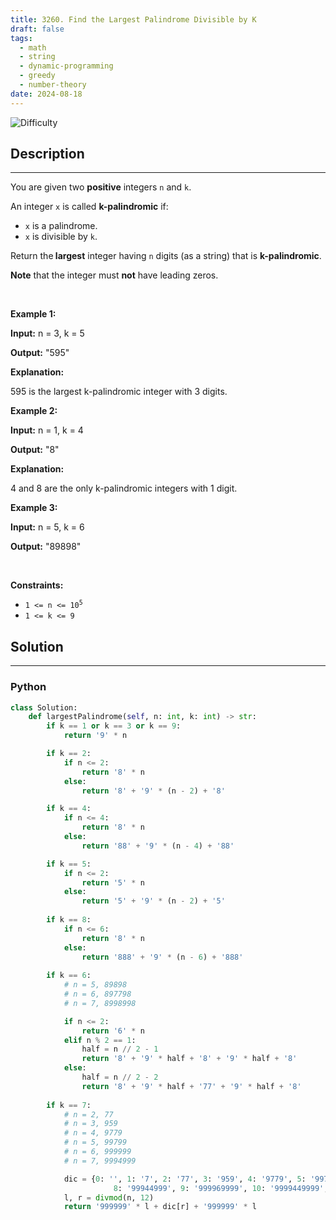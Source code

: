 ```yaml
---
title: 3260. Find the Largest Palindrome Divisible by K
draft: false
tags: 
  - math
  - string
  - dynamic-programming
  - greedy
  - number-theory
date: 2024-08-18
---
```


![Difficulty](https://img.shields.io/badge/Difficulty-Hard-blue.svg)

## Description

---
<p>You are given two <strong>positive</strong> integers <code>n</code> and <code>k</code>.</p>

<p>An integer <code>x</code> is called <strong>k-palindromic</strong> if:</p>

<ul>
	<li><code>x</code> is a <span data-keyword="palindrome-integer">palindrome</span>.</li>
	<li><code>x</code> is divisible by <code>k</code>.</li>
</ul>

<p>Return the<strong> largest</strong> integer having <code>n</code> digits (as a string) that is <strong>k-palindromic</strong>.</p>

<p><strong>Note</strong> that the integer must <strong>not</strong> have leading zeros.</p>

<p>&nbsp;</p>
<p><strong class="example">Example 1:</strong></p>

<div class="example-block">
<p><strong>Input:</strong> <span class="example-io">n = 3, k = 5</span></p>

<p><strong>Output:</strong> <span class="example-io">&quot;595&quot;</span></p>

<p><strong>Explanation:</strong></p>

<p>595 is the largest k-palindromic integer with 3 digits.</p>
</div>

<p><strong class="example">Example 2:</strong></p>

<div class="example-block">
<p><strong>Input:</strong> <span class="example-io">n = 1, k = 4</span></p>

<p><strong>Output:</strong> <span class="example-io">&quot;8&quot;</span></p>

<p><strong>Explanation:</strong></p>

<p>4 and 8 are the only k-palindromic integers with 1 digit.</p>
</div>

<p><strong class="example">Example 3:</strong></p>

<div class="example-block">
<p><strong>Input:</strong> <span class="example-io">n = 5, k = 6</span></p>

<p><strong>Output:</strong> <span class="example-io">&quot;89898&quot;</span></p>
</div>

<p>&nbsp;</p>
<p><strong>Constraints:</strong></p>

<ul>
	<li><code>1 &lt;= n &lt;= 10<sup>5</sup></code></li>
	<li><code>1 &lt;= k &lt;= 9</code></li>
</ul>


## Solution

---
### Python
``` py title='find-the-largest-palindrome-divisible-by-k'
class Solution:
    def largestPalindrome(self, n: int, k: int) -> str:
        if k == 1 or k == 3 or k == 9:
            return '9' * n

        if k == 2:
            if n <= 2:
                return '8' * n
            else:
                return '8' + '9' * (n - 2) + '8'

        if k == 4:
            if n <= 4:
                return '8' * n
            else:
                return '88' + '9' * (n - 4) + '88'

        if k == 5:
            if n <= 2:
                return '5' * n
            else:
                return '5' + '9' * (n - 2) + '5'
        
        if k == 8:
            if n <= 6:
                return '8' * n
            else:
                return '888' + '9' * (n - 6) + '888'
        
        if k == 6:
            # n = 5, 89898
            # n = 6, 897798
            # n = 7, 8998998

            if n <= 2:
                return '6' * n
            elif n % 2 == 1:
                half = n // 2 - 1
                return '8' + '9' * half + '8' + '9' * half + '8'
            else:
                half = n // 2 - 2
                return '8' + '9' * half + '77' + '9' * half + '8'
        
        if k == 7:
            # n = 2, 77
            # n = 3, 959
            # n = 4, 9779
            # n = 5, 99799
            # n = 6, 999999
            # n = 7, 9994999

            dic = {0: '', 1: '7', 2: '77', 3: '959', 4: '9779', 5: '99799', 6: '999999', 7: '9994999',
                       8: '99944999', 9: '999969999', 10: '9999449999', 11: '99999499999'}
            l, r = divmod(n, 12)
            return '999999' * l + dic[r] + '999999' * l

```

